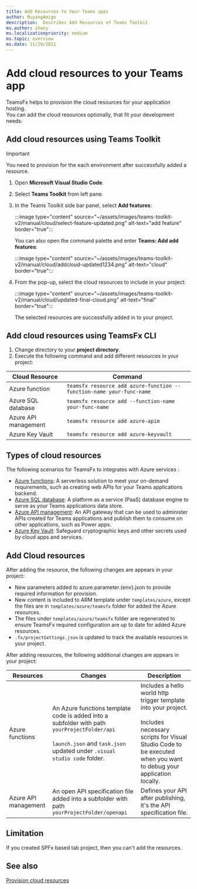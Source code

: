 ```yaml
---
title: Add Resources to Your Teams apps
author: MuyangAmigo
description:  Describes Add Resources of Teams Toolkit
ms.author: zhany
ms.localizationpriority: medium
ms.topic: overview
ms.date: 11/29/2021
---
```


# Add cloud resources to your Teams app

TeamsFx helps to provision the cloud resources for your application hosting. </br>
You can add the cloud resources optionally, that fit your development needs.

## Add cloud resources using Teams Toolkit

> [!IMPORTANT]
> You need to provision for the each environment after successfully added a resource.

1. Open **Microsoft Visual Studio Code**.
1. Select **Teams Toolkit** from left pane.
1. In the Teams Toolkit side bar panel, select **Add features**:

    :::image type="content" source="~/assets/images/teams-toolkit-v2/manual/cloud/select-feature-updated.png" alt-text="add feature" border="true":::

   You can also open the command palette and enter **Teams: Add add features**:

    :::image type="content" source="~/assets/images/teams-toolkit-v2/manual/cloud/addcloud-updated1234.png" alt-text="cloud" border="true":::

1. From the pop-up, select the cloud resources to include in your project:

    :::image type="content" source="~/assets/images/teams-toolkit-v2/manual/cloud/updated-final-cloud.png" alt-text="final" border="true":::

    The selected resources are successfully added in to your project.

## Add cloud resources using TeamsFx CLI

1. Change directory to your **project directory**.
1. Execute the following command and add different resources in your project:

|Cloud Resource|Command|
|---------------|----------|
| Azure function|`teamsfx resource add azure-function --function-name your-func-name`|
| Azure SQL database|`teamsfx resource add --function-name your-func-name`|
| Azure API management|`teamsfx resource add azure-apim`|
| Azure Key Vault|`teamsfx resource add azure-keyvault`|

## Types of cloud resources

The following scenarios for TeamsFx to integrates with Azure services :

- [Azure functions](/azure/azure-functions/functions-overview): A serverless solution to meet your on-demand requirements, such as creating web APIs for your Teams applications backend.
- [Azure SQL database](/azure/azure-sql/database/sql-database-paas-overview): A platform as a service (PaaS) database engine to serve as your Teams applications data store.
- [Azure API management](deploy.md): An API gateway that can be used to administer APIs created for Teams applications and publish them to consume on other applications, such as Power apps.
- [Azure Key Vault](/azure/key-vault/general/overview): Safeguard cryptographic keys and other secrets used by cloud apps and services.

## Add Cloud resources

After adding the resource, the following changes are appears in your project:

- New parameters added to azure.parameter.{env}.json to provide required information for provision.
- New content is included to ARM template under `templates/azure`, except the files are in `templates/azure/teamsfx` folder for added the Azure resources.
- The files under `templates/azure/teamsfx` folder are regenerated to ensure TeamsFx required configuration are up to date for added Azure resources.
- `.fx/projectSettings.json` is updated to track the available resources in your project.

After adding resources, the following additional changes are appears in your project:

|Resources|Changes|Description|
|---------------|---------------|-----------------------------|
|Azure functions|An Azure functions template code is added into a subfolder with path `yourProjectFolder/api`</br></br>`launch.json` and `task.json` updated under `.visual studio code` folder.| Includes a hello world http trigger template into your project.</br></br> Includes necessary scripts for Visual Studio Code to be executed when you want to debug your application locally.|
|Azure API management|An open API specification file added into a subfolder with path `yourProjectFolder/openapi`|Defines your API after publishing, it's the API specification file.|

## Limitation

If you created SPFx based tab project, then you can't add the resources.

## See also

[Provision cloud resources](provision.md)
